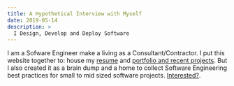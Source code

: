 ```yaml
---
title: A Hypothetical Interview with Myself
date: 2019-05-14
description: >
  I Design, Develop and Deploy Software
---
```


I am a Sofware Engineer make a living as a Consultant/Contractor. I
put this website together to: house my [resume](/resume) and
[portfolio and recent projects](/projects). But I also created it as a
brain dump and a home to collect Software Engineering best practices
for small to mid sized software projects.
[Interested?](/software-process). 
<!--more-->

